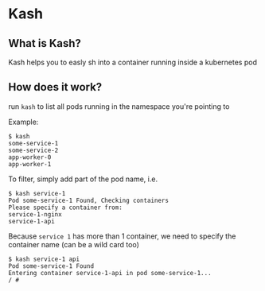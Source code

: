 # Kash

## What is Kash?

Kash helps you to easly sh into a container running inside a kubernetes pod

## How does it work?

run `kash` to list all pods running in the namespace you're pointing to

Example:

    $ kash
    some-service-1
    some-service-2
    app-worker-0
    app-worker-1

To filter, simply add part of the pod name, i.e.

    $ kash service-1
    Pod some-service-1 Found, Checking containers
    Please specify a container from:
    service-1-nginx
    service-1-api

Because `service 1` has more than 1 container, we need to specify the container name (can be a wild card too)

    $ kash service-1 api
    Pod some-service-1 Found
    Entering container service-1-api in pod some-service-1...
    / #
